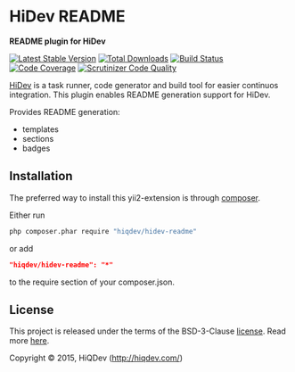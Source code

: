 HiDev README
============

**README plugin for HiDev**

[![Latest Stable Version](https://poser.pugx.org/hiqdev/hidev-readme/v/stable)](https://packagist.org/packages/hiqdev/hidev-readme)
[![Total Downloads](https://poser.pugx.org/hiqdev/hidev-readme/downloads)](https://packagist.org/packages/hiqdev/hidev-readme)
[![Build Status](https://img.shields.io/travis/hiqdev/hidev-readme.svg)](https://travis-ci.org/hiqdev/hidev-readme)
[![Code Coverage](https://scrutinizer-ci.com/g/hiqdev/hidev-readme/badges/coverage.png?b=master)](https://scrutinizer-ci.com/g/hiqdev/hidev-readme/?branch=master)
[![Scrutinizer Code Quality](https://scrutinizer-ci.com/g/hiqdev/hidev-readme/badges/quality-score.png?b=master)](https://scrutinizer-ci.com/g/hiqdev/hidev-readme/?branch=master)

[HiDev](https://github.com/hiqdev/hidev) is a task runner, code generator and build tool for easier continuos integration.
This plugin enables README generation support for HiDev.

Provides README generation:
- templates
- sections
- badges

## Installation

The preferred way to install this yii2-extension is through [composer](http://getcomposer.org/download/).

Either run

```sh
php composer.phar require "hiqdev/hidev-readme"
```

or add

```json
"hiqdev/hidev-readme": "*"
```

to the require section of your composer.json.

## License

This project is released under the terms of the BSD-3-Clause [license](LICENSE).
Read more [here](http://choosealicense.com/licenses/bsd-3-clause).

Copyright © 2015, HiQDev (http://hiqdev.com/)
